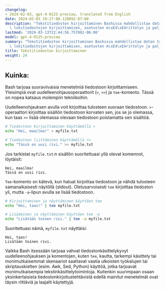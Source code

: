 ```yaml
---
changelog:
- 2024-02-03, gpt-4-0125-preview, translated from English
date: 2024-02-03 19:27:08.128092-07:00
description: "Tekstitiedoston kirjoittaminen Bashissa mahdollistaa datan tallennuksen,\
  \ lokitiedostojen kirjoittamisen, asetusten m\xE4\xE4rittelyn ja paljon muuta\u2026"
lastmod: '2024-03-13T22:44:56.757082-06:00'
model: gpt-4-0125-preview
summary: "Tekstitiedoston kirjoittaminen Bashissa mahdollistaa datan tallennuksen,\
  \ lokitiedostojen kirjoittamisen, asetusten m\xE4\xE4rittelyn ja paljon muuta automatisoidusti."
title: Tekstitiedoston kirjoittaminen
weight: 24
---
```


## Kuinka:
Bash tarjoaa suoraviivaisia menetelmiä tiedostoon kirjoittamiseen. Yleisimpiä ovat uudelleenohjausoperaattorit (`>`, `>>`) ja `tee`-komento. Tässä on nopea katsaus molempiin tekniikoihin.

Uudelleenohjauksen avulla voit kirjoittaa tulosteen suoraan tiedostoon. `>`-operaattori kirjoittaa sisällön tiedostoon korvaten sen, jos se jo olemassa, kun taas `>>` lisää olemassa olevaan tiedostoon poistamatta sen sisältöä.

```bash
# Tiedostoon kirjoittaminen käyttämällä >
echo "Hei, maailma!" > myfile.txt

# Tiedostoon liittäminen käyttämällä >>
echo "Tässä on uusi rivi." >> myfile.txt
```

Jos tarkistat `myfile.txt`:n sisällön suoritettuasi yllä olevat komennot, löytäisit:

```
Hei, maailma!
Tässä on uusi rivi.
```

`Tee`-komento on kätevä, kun haluat kirjoittaa tiedostoon ja nähdä tulosteen samanaikaisesti näytöllä (stdout). Oletusarvoisesti `tee` kirjoittaa tiedoston yli, mutta `-a`-lipun avulla se lisää tiedostoon.

```bash
# Kirjoittaminen ja näyttäminen käyttäen tee
echo "Hei, taas!" | tee myfile.txt

# Lisääminen ja näyttäminen käyttäen tee -a
echo "Lisätään toinen rivi." | tee -a myfile.txt
```

Suoritettuasi nämä, `myfile.txt` näyttäisi:

```
Hei, taas!
Lisätään toinen rivi.
```

Vaikka Bash itsessään tarjoaa vahvat tiedostonkäsittelykyvyt uudelleenohjauksen ja komentojen, kuten `tee`, kautta, tarkempi käsittely tai monimutkaisemmat skenaariot saattavat vaatia ulkoisten työkalujen tai skriptauskielten (esim. Awk, Sed, Python) käyttöä, jotka tarjoavat monimutkaisempia tekstinkäsittelytoimintoja. Kuitenkin suurimpaan osaan yksinkertaisista tiedostonkirjoitustehtävistä edellä mainitut menetelmät ovat täysin riittäviä ja laajalti käytettyjä.
